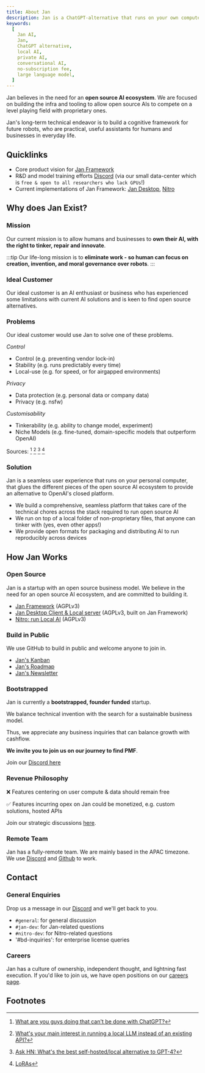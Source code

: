 ```yaml
---
title: About Jan
description: Jan is a ChatGPT-alternative that runs on your own computer, with a local API server.
keywords:
  [
    Jan AI,
    Jan,
    ChatGPT alternative,
    local AI,
    private AI,
    conversational AI,
    no-subscription fee,
    large language model,
  ]
---
```


Jan believes in the need for an **open source AI ecosystem**. We are focused on building the infra and tooling to allow open source AIs to compete on a level playing field with proprietary ones.

Jan's long-term technical endeavor is to build a cognitive framework for future robots, who are practical, useful assistants for humans and businesses in everyday life.

## Quicklinks

- Core product vision for [Jan Framework](http://localhost:3001/docs/)
- R&D and model training efforts [Discord](https://discord.gg/9NfUSyzp3y) (via our small data-center which is `free & open to all researchers who lack GPUs`!)
- Current implementations of Jan Framework: [Jan Desktop](https://jan.ai/), [Nitro](https://nitro.jan.ai/)

## Why does Jan Exist?

### Mission

Our current mission is to allow humans and businesses to **own their AI, with the right to tinker, repair and innovate**.

:::tip
Our life-long mission is to **eliminate work - so human can focus on creation, invention, and moral governance over robots**.
:::

### Ideal Customer

Our ideal customer is an AI enthusiast or business who has experienced some limitations with current AI solutions and is keen to find open source alternatives.

### Problems

Our ideal customer would use Jan to solve one of these problems.

_Control_

- Control (e.g. preventing vendor lock-in)
- Stability (e.g. runs predictably every time)
- Local-use (e.g. for speed, or for airgapped environments)

_Privacy_

- Data protection (e.g. personal data or company data)
- Privacy (e.g. nsfw)

_Customisability_

- Tinkerability (e.g. ability to change model, experiment)
- Niche Models (e.g. fine-tuned, domain-specific models that outperform OpenAI)

Sources: [^1] [^2] [^3] [^4]

[^1]: [What are you guys doing that can't be done with ChatGPT?](https://www.reddit.com/r/LocalLLaMA/comments/17mghqr/comment/k7ksti6/?utm_source=share&utm_medium=web2x&context=3)
[^2]: [What's your main interest in running a local LLM instead of an existing API?](https://www.reddit.com/r/LocalLLaMA/comments/1718a9o/whats_your_main_interest_in_running_a_local_llm/)
[^3]: [Ask HN: What's the best self-hosted/local alternative to GPT-4?](https://news.ycombinator.com/item?id=36138224)
[^4]: [LoRAs](https://www.reddit.com/r/LocalLLaMA/comments/17mghqr/comment/k7mdz1i/?utm_source=share&utm_medium=web2x&context=3)

### Solution

Jan is a seamless user experience that runs on your personal computer, that glues the different pieces of the open source AI ecosystem to provide an alternative to OpenAI's closed platform.

- We build a comprehensive, seamless platform that takes care of the technical chores across the stack required to run open source AI
- We run on top of a local folder of non-proprietary files, that anyone can tinker with (yes, even other apps!)
- We provide open formats for packaging and distributing AI to run reproducibly across devices

## How Jan Works

### Open Source

Jan is a startup with an open source business model. We believe in the need for an open source AI ecosystem, and are committed to building it.

- [Jan Framework](https://github.com/janhq/jan) (AGPLv3)
- [Jan Desktop Client & Local server](https://jan.ai) (AGPLv3, built on Jan Framework)
- [Nitro: run Local AI](https://github.com/janhq/nitro) (AGPLv3)

### Build in Public

We use GitHub to build in public and welcome anyone to join in.

- [Jan's Kanban](https://github.com/orgs/janhq/projects/5)
- [Jan's Roadmap](https://github.com/orgs/janhq/projects/5/views/29)
- [Jan's Newsletter](https://newsletter.jan.ai)

### Bootstrapped

Jan is currently a **bootstrapped, founder funded** startup.

We balance technical invention with the search for a sustainable business model.

Thus, we appreciate any business inquiries that can balance growth with cashflow.

**We invite you to join us on our journey to find PMF**.

Join our [Discord here](https://discord.gg/BnHRr3Q7Ms)

### Revenue Philosophy

❌ Features centering on user compute & data should remain free

✅ Features incurring opex on Jan could be monetized, e.g. custom solutions, hosted APIs

Join our strategic discussions [here](https://github.com/janhq/jan/discussions).

### Remote Team

Jan has a fully-remote team. We are mainly based in the APAC timezone. We use [Discord](https://discord.gg/af6SaTdzpx) and [Github](https://github.com/janhq) to work.

## Contact

### General Enquiries

Drop us a message in our [Discord](https://discord.gg/af6SaTdzpx) and we'll get back to you.

- `#general`: for general discussion
- `#jan-dev`: for Jan-related questions
- `#nitro-dev`: for Nitro-related questions
- '#bd-inquiries': for enterprise license queries

### Careers

Jan has a culture of ownership, independent thought, and lightning fast execution. If you'd like to join us, we have open positions on our [careers page](https://janai.bamboohr.com/careers).

## Footnotes
